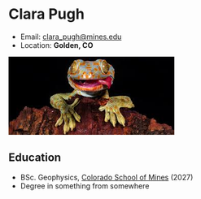 # Clara Pugh
- Email: clara_pugh@mines.edu
- Location: **Golden, CO**

![photo of me](lizard-pic.jpg)

## Education
- BSc. Geophysics, [Colorado School of Mines](https://www.mines.edu/) (2027)
- Degree in something from somewhere
